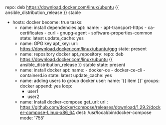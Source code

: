 repo: deb https://download.docker.com/linux/ubuntu {{ ansible_distribution_release }} stable



- hosts: docker
  become: true
  tasks:
    - name: install dependencies
      apt:
        name:
          - apt-transport-https
          - ca-certificates
          - curl
          - gnupg-agent
          - software-properties-common
        state: latest
        update_cache: yes
    - name: GPG key
      apt_key:
        url: https://download.docker.com/linux/ubuntu/gpg
        state: present
    - name: repository docker
      apt_repository:
        repo: deb https://download.docker.com/linux/ubuntu {{ ansible_distribution_release }} stable
        state: present
    - name: install docker
      apt:
        name:
          - docker-ce
          - docker-ce-cli
          - containerd.io
        state: latest
        update_cache: yes
    - name: adding users to group docker
      user:
        name: '{{ item }}'
        groups: docker
        append: yes
      loop:
        - user1
        - user2
    - name: Install docker-compose
      get_url:
        url : https://github.com/docker/compose/releases/download/1.29.2/docker-compose-Linux-x86_64
        dest: /usr/local/bin/docker-compose
        mode: '755'

